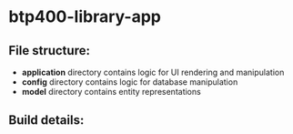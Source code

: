 # btp400-library-app

## File structure:
* __application__ directory contains logic for UI rendering and manipulation
* __config__ directory contains logic for database manipulation
* __model__ directory contains entity representations

## Build details:

